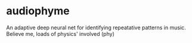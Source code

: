 # audiophyme

An adaptive deep neural net for identifying repeatative patterns in music. Believe me, loads of physics' involved (phy)
